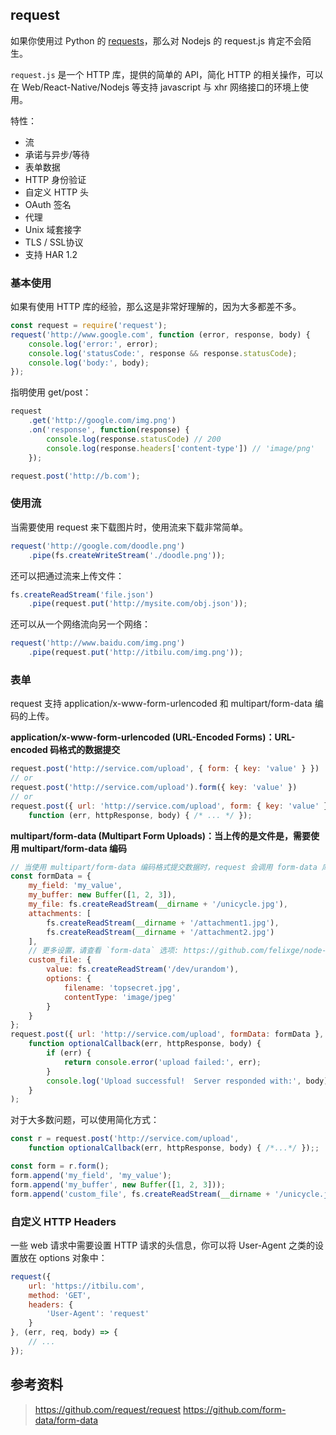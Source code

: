 

## request
如果你使用过 Python 的 [requests](http://cn.python-requests.org/zh_CN/latest/)，那么对 Nodejs 的 request.js 肯定不会陌生。

`request.js` 是一个 HTTP 库，提供的简单的 API，简化 HTTP 的相关操作，可以在 Web/React-Native/Nodejs  等支持 javascript 与 xhr 网络接口的环境上使用。

特性：
- 流
- 承诺与异步/等待
- 表单数据
- HTTP 身份验证
- 自定义 HTTP 头
- OAuth 签名
- 代理
- Unix 域套接字
- TLS / SSL协议
- 支持 HAR 1.2


### 基本使用
如果有使用 HTTP 库的经验，那么这是非常好理解的，因为大多都差不多。

```js
const request = require('request');
request('http://www.google.com', function (error, response, body) {
    console.log('error:', error);
    console.log('statusCode:', response && response.statusCode);
    console.log('body:', body);
});
```

指明使用 get/post：

```js
request
    .get('http://google.com/img.png')
    .on('response', function(response) {
        console.log(response.statusCode) // 200
        console.log(response.headers['content-type']) // 'image/png'
    });

request.post('http://b.com');
```

### 使用流
当需要使用 request 来下载图片时，使用流来下载非常简单。

```js
request('http://google.com/doodle.png')
    .pipe(fs.createWriteStream('./doodle.png'));
```

还可以把通过流来上传文件：

```js
fs.createReadStream('file.json')
    .pipe(request.put('http://mysite.com/obj.json'));
```

还可以从一个网络流向另一个网络：

```js
request('http://www.baidu.com/img.png')
    .pipe(request.put('http://itbilu.com/img.png'));
```

### 表单
request 支持 application/x-www-form-urlencoded 和 multipart/form-data 编码的上传。

**application/x-www-form-urlencoded (URL-Encoded Forms)：URL-encoded 码格式的数据提交**

```js
request.post('http://service.com/upload', { form: { key: 'value' } })
// or
request.post('http://service.com/upload').form({ key: 'value' })
// or
request.post({ url: 'http://service.com/upload', form: { key: 'value' } },
    function (err, httpResponse, body) { /* ... */ });
```

**multipart/form-data (Multipart Form Uploads)：当上传的是文件是，需要使用 multipart/form-data 编码**

```js
// 当使用 multipart/form-data 编码格式提交数据时，request 会调用 form-data 库对数据进行处理
const formData = {
    my_field: 'my_value',
    my_buffer: new Buffer([1, 2, 3]),
    my_file: fs.createReadStream(__dirname + '/unicycle.jpg'),
    attachments: [
        fs.createReadStream(__dirname + '/attachment1.jpg'),
        fs.createReadStream(__dirname + '/attachment2.jpg')
    ],
    // 更多设置，请查看 `form-data` 选项: https://github.com/felixge/node-form-data
    custom_file: {
        value: fs.createReadStream('/dev/urandom'),
        options: {
            filename: 'topsecret.jpg',
            contentType: 'image/jpeg'
        }
    }
};
request.post({ url: 'http://service.com/upload', formData: formData },
    function optionalCallback(err, httpResponse, body) {
        if (err) {
            return console.error('upload failed:', err);
        }
        console.log('Upload successful!  Server responded with:', body);
    }
);
```

对于大多数问题，可以使用简化方式：

```js
const r = request.post('http://service.com/upload',
    function optionalCallback(err, httpResponse, body) { /*...*/ });;

const form = r.form();
form.append('my_field', 'my_value');
form.append('my_buffer', new Buffer([1, 2, 3]));
form.append('custom_file', fs.createReadStream(__dirname + '/unicycle.jpg'), {filename: 'unicycle.jpg'});
```

### 自定义 HTTP Headers
一些 web 请求中需要设置 HTTP 请求的头信息，你可以将 User-Agent 之类的设置放在 options 对象中：

```js
request({
    url: 'https://itbilu.com',
    method: 'GET',
    headers: {
        'User-Agent': 'request'
    }
}, (err, req, body) => {
    // ...
});
```

## 参考资料
> https://github.com/request/request
> https://github.com/form-data/form-data
